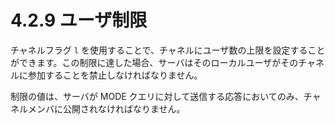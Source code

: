 # 4.2.9 ユーザ制限

チャネルフラグ `l` を使用することで、チャネルにユーザ数の上限を設定することができます。この制限に達した場合、サーバはそのローカルユーザがそのチャネルに参加することを禁止しなければなりません。

制限の値は、サーバが MODE クエリに対して送信する応答においてのみ、チャネルメンバに公開されなければなりません。
